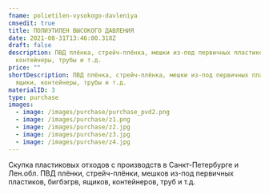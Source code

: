 ```yaml
---
fname: polietilen-vysokogo-davleniya
cmsedit: true
title: ПОЛИЭТИЛЕН ВЫСОКОГО ДАВЛЕНИЯ
date: 2021-08-31T13:46:00.318Z
draft: false
description: ПВД плёнка, стрейч-плёнка, мешки из-под первичных пластиков, ящики,
  контейнеры, трубы и т.д.
price: ""
shortDescription: ПВД плёнка, стрейч-плёнка, мешки из-под первичных пластиков,
  ящики, контейнеры, трубы и т.д.
materialID: 3
type: purchase
images:
  - image: /images/purchase/purchase_pvd2.png
  - image: /images/purchase/z1.png
  - image: /images/purchase/z2.jpg
  - image: /images/purchase/z3.jpg
  - image: /images/purchase/z4.jpg
---
```

Скупка пластиковых отходов с производств в Санкт-Петербурге и Лен.обл. ПВД плёнки, стрейч-плёнки, мешков из-под первичных пластиков, бигбэгрв, ящиков, контейнеров, труб и т.д.
